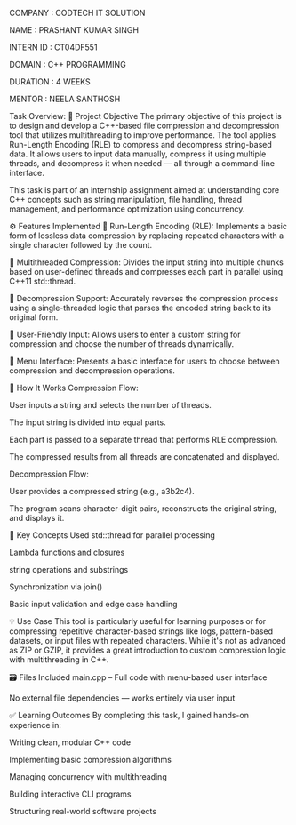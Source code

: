 COMPANY : CODTECH IT SOLUTION

NAME : PRASHANT KUMAR SINGH

INTERN ID : CT04DF551

DOMAIN : C++ PROGRAMMING

DURATION : 4 WEEKS

MENTOR : NEELA SANTHOSH

Task Overview:
📌 Project Objective
The primary objective of this project is to design and develop a C++-based file compression and decompression tool that utilizes multithreading to improve performance. The tool applies Run-Length Encoding (RLE) to compress and decompress string-based data. It allows users to input data manually, compress it using multiple threads, and decompress it when needed — all through a command-line interface.

This task is part of an internship assignment aimed at understanding core C++ concepts such as string manipulation, file handling, thread management, and performance optimization using concurrency.

⚙️ Features Implemented
🔹 Run-Length Encoding (RLE): Implements a basic form of lossless data compression by replacing repeated characters with a single character followed by the count.

🔹 Multithreaded Compression: Divides the input string into multiple chunks based on user-defined threads and compresses each part in parallel using C++11 std::thread.

🔹 Decompression Support: Accurately reverses the compression process using a single-threaded logic that parses the encoded string back to its original form.

🔹 User-Friendly Input: Allows users to enter a custom string for compression and choose the number of threads dynamically.

🔹 Menu Interface: Presents a basic interface for users to choose between compression and decompression operations.

🔧 How It Works
Compression Flow:

User inputs a string and selects the number of threads.

The input string is divided into equal parts.

Each part is passed to a separate thread that performs RLE compression.

The compressed results from all threads are concatenated and displayed.

Decompression Flow:

User provides a compressed string (e.g., a3b2c4).

The program scans character-digit pairs, reconstructs the original string, and displays it.

🧠 Key Concepts Used
std::thread for parallel processing

Lambda functions and closures

string operations and substrings

Synchronization via join()

Basic input validation and edge case handling

💡 Use Case
This tool is particularly useful for learning purposes or for compressing repetitive character-based strings like logs, pattern-based datasets, or input files with repeated characters. While it's not as advanced as ZIP or GZIP, it provides a great introduction to custom compression logic with multithreading in C++.

🗃️ Files Included
main.cpp – Full code with menu-based user interface

No external file dependencies — works entirely via user input

✅ Learning Outcomes
By completing this task, I gained hands-on experience in:

Writing clean, modular C++ code

Implementing basic compression algorithms

Managing concurrency with multithreading

Building interactive CLI programs

Structuring real-world software projects

